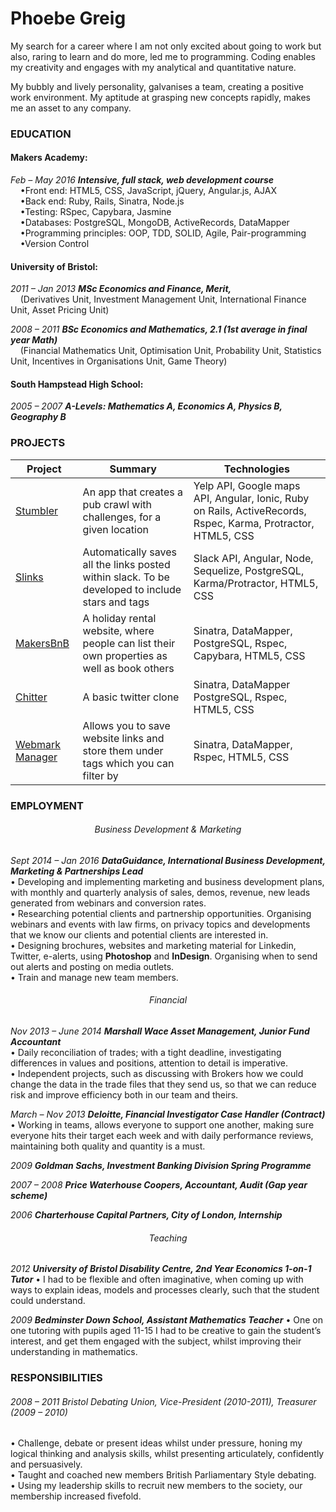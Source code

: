 # Phoebe Greig

My search for a career where I am not only excited about going to work but also, raring to learn and do more, led me to programming. Coding enables my creativity and engages with my analytical and quantitative nature.

My bubbly and lively personality, galvanises a team, creating a positive work environment. My aptitude at grasping new concepts rapidly, makes me an asset to any company.

### EDUCATION

#### Makers Academy:
*Feb – May 2016 __Intensive, full stack, web development course__*  
&nbsp;&nbsp;&nbsp;&nbsp;•Front end: HTML5, CSS, JavaScript, jQuery, Angular.js, AJAX  
&nbsp;&nbsp;&nbsp;&nbsp;•Back end: Ruby, Rails, Sinatra, Node.js  
&nbsp;&nbsp;&nbsp;&nbsp;•Testing: RSpec, Capybara, Jasmine  
&nbsp;&nbsp;&nbsp;&nbsp;•Databases: PostgreSQL, MongoDB, ActiveRecords, DataMapper  
&nbsp;&nbsp;&nbsp;&nbsp;•Programming principles: OOP, TDD, SOLID, Agile, Pair-programming  
&nbsp;&nbsp;&nbsp;&nbsp;•Version Control  
#### University of Bristol:
*2011 – Jan 2013 __MSc Economics and Finance, Merit,__*  
&nbsp;&nbsp;&nbsp;&nbsp;(Derivatives Unit, Investment Management Unit, International Finance Unit, Asset Pricing Unit)

*2008 – 2011 __BSc Economics and Mathematics, 2.1 (1st average in final year Math)__*  
&nbsp;&nbsp;&nbsp;&nbsp;(Financial Mathematics Unit, Optimisation Unit, Probability Unit, Statistics Unit, Incentives in Organisations Unit, Game Theory)
#### South Hampstead High School:
*2005 – 2007 __A-Levels: Mathematics A, Economics A, Physics B, Geography B__*

### PROJECTS
|   Project   |   Summary   |   Technologies   |
|-------------|-------------|------------------|
| [Stumbler](https://github.com/hawksdoves/pubcrawler) | An app that creates a pub crawl with challenges, for a given location | Yelp API, Google maps API, Angular, Ionic, Ruby on Rails, ActiveRecords, Rspec, Karma, Protractor, HTML5, CSS |
| [Slinks](https://github.com/hawksdoves/slinks) | Automatically saves all the links posted within slack. To be developed to include stars and tags | Slack API, Angular, Node, Sequelize, PostgreSQL, Karma/Protractor, HTML5, CSS |
| [MakersBnB](https://github.com/hawksdoves/makers_bnb) | A holiday rental website, where people can list their own properties as well as book others | Sinatra, DataMapper, PostgreSQL, Rspec, Capybara, HTML5, CSS  |
| [Chitter](https://github.com/hawksdoves/chitter-challenge) | A basic twitter clone | Sinatra, DataMapper PostgreSQL, Rspec, HTML5, CSS |
| [Webmark Manager](https://github.com/hawksdoves/Webmark_manager) | Allows you to save website links and store them under tags which you can filter by | Sinatra, DataMapper, Rspec, HTML5, CSS |


### EMPLOYMENT

###### <p align="center"> Business Development & Marketing </p> ######
*Sept 2014 – Jan 2016 __DataGuidance, International Business Development, Marketing & Partnerships Lead__*  
• Developing and implementing marketing and business development plans, with monthly and quarterly
analysis of sales, demos, revenue, new leads generated from webinars and conversion rates.  
• Researching potential clients and partnership opportunities. Organising webinars and events with law firms, on privacy topics and developments that we know our clients and potential clients are interested in.   
• Designing brochures, websites and marketing material for Linkedin, Twitter, e-alerts, using __Photoshop__ and __InDesign__. Organising when to send out alerts and posting on media outlets.  
• Train and manage new team members.  

###### <p align="center"> Financial </p> ######

*Nov 2013 – June 2014 __Marshall Wace Asset Management, Junior Fund Accountant__*  
• Daily reconciliation of trades; with a tight deadline, investigating differences in values and positions, attention to detail is imperative.  
• Independent projects, such as discussing with Brokers how we could change the data in the trade files that they send us, so that we can reduce risk and improve efficiency both in our team and theirs.

*March – Nov 2013 __Deloitte, Financial Investigator Case Handler (Contract)__*  
• Working in teams, allows everyone to support one another, making sure everyone hits their target each week and with daily performance reviews, maintaining both quality and quantity is a must.  

*2009 __Goldman Sachs, Investment Banking Division Spring Programme__*

*2007 – 2008 __Price Waterhouse Coopers, Accountant, Audit (Gap year scheme)__*  

*2006 __Charterhouse Capital Partners, City of London, Internship__*

###### <p align="center"> Teaching </p> ######

*2012 __University of Bristol Disability Centre, 2nd Year Economics 1-on-1 Tutor__*
• I had to be flexible and often imaginative, when coming up with ways to explain ideas, models and processes clearly, such that the student could understand.  

*2009 __Bedminster Down School, Assistant Mathematics Teacher__*
• One on one tutoring with pupils aged 11-15 I had to be creative to gain the student’s interest, and get them engaged with the subject, whilst improving their understanding in mathematics.

### RESPONSIBILITIES
###### *2008 – 2011 Bristol Debating Union, Vice-President (2010-2011), Treasurer (2009 – 2010)* ######
• Challenge, debate or present ideas whilst under pressure, honing my logical thinking and analysis skills, whilst presenting articulately, confidently and persuasively.  
• Taught and coached new members British Parliamentary Style debating.  
• Using my leadership skills to recruit new members to the society, our membership increased fivefold.  
